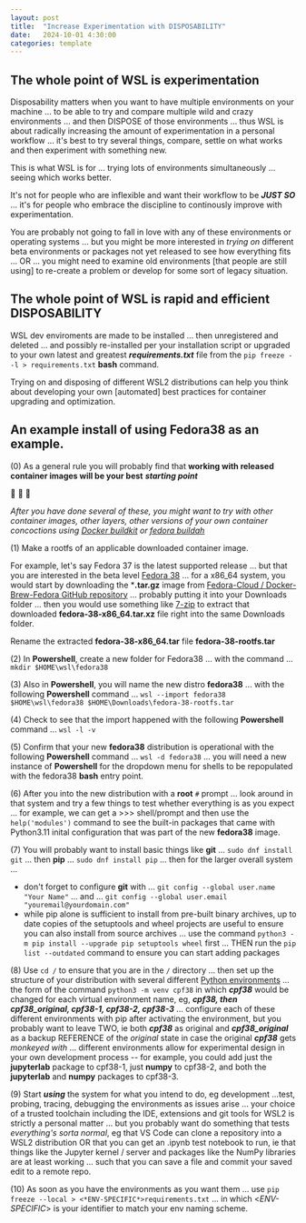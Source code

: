 ```yaml
---
layout: post
title:  "Increase Experimentation with DISPOSABILITY"
date:   2024-10-01 4:30:00
categories: template
---
```



## The whole point of WSL is experimentation

Disposability matters when you want to have multiple environments on your machine ... to be able to try and compare multiple wild and crazy environments ... and then DISPOSE of those environments ... thus WSL is about radically increasing the amount of experimentation in a personal workflow ... it's best to try several things, compare, settle on what works and then experiment with something new.

This is what WSL is for ... trying lots of environments simultaneously ... seeing which works better.  

It's not for people who are inflexible and want their workflow to be ***JUST SO*** ... it's for people who embrace the discipline to continously improve with experimentation.

You are probably not going to fall in love with any of these environments or operating systems ... but you might be more interested in *trying on* different beta environments or packages not yet released to see how everything fits ... OR ... you might need to examine old environments [that people are still using] to re-create a problem or develop for some sort of legacy situation.

## The whole point of WSL is rapid and efficient DISPOSABILITY 

WSL dev enviroments are made to be installed ... then unregistered and deleted ... and possibly re-installed per your installation script or upgraded to your own latest and greatest ***requirements.txt*** file from the `pip freeze --l > requirements.txt` **bash** command. 

Trying on and disposing of different WSL2 distributions can help you think about developing your own [automated] best practices for container upgrading and optimization.

## An example install of using Fedora38 as an example.

(0) As a general rule you will probably find that **working with released container images will be your best** ***starting point***

:rotating_light: :rotating_light: :rotating_light: 

*After you have done several of these, you might want to try with other container images, other layers, other versions of your own container concoctions using [Docker buildkit](https://docs.docker.com/build/buildkit/) or [fedora buildah](https://docs.fedoraproject.org/en-US/iot/buildah/)*

(1) Make a rootfs of an applicable downloaded container image.

For example, let's say Fedora 37 is the latest supported release ... but that you are interested in the beta level [Fedora 38](https://docs.fedoraproject.org/en-US/releases/f38/) ... for a x86_64 system, you would start by downloading the ***.tar.gz** image from [Fedora-Cloud / Docker-Brew-Fedora GitHub repository](https://github.com/fedora-cloud/docker-brew-fedora/blob/38/x86_64/fedora-38-x86_64.tar.xz) ... probably putting it into your Downloads folder ... then you would use something like [7-zip](https://www.7-zip.org/download.html) to extract that downloaded **fedora-38-x86_64.tar.xz** file right into the same Downloads folder.

Rename the extracted **fedora-38-x86_64.tar** file **fedora-38-rootfs.tar** 

(2) In **Powershell**, create a new folder for Fedora38 ... with the command ... `mkdir $HOME\wsl\fedora38`

(3) Also in **Powershell**, you will name the new distro **fedora38** ... with the following **Powershell** command ... `wsl --import fedora38 $HOME\wsl\fedora38 $HOME\Downloads\fedora-38-rootfs.tar`

(4) Check to see that the import happened with the following **Powershell** command ... `wsl -l -v`

(5) Confirm that your new **fedora38** distribution is operational with the following **Powershell** command ... `wsl -d fedora38` ... you will need a new instance of **Powershell** for the dropdown menu for shells to be repopulated with the fedora38 **bash** entry point.

(6) After you into the new distribution with a **root** `#` prompt ... look around in that system and try a few things to test whether everything is as you expect ... for example, we can get a >>> shell/prompt and then use the `help('modules')` command to see the built-in packages that came with Python3.11 inital configuration that was part of the new **fedora38** image.

(7) You will probably want to install basic things like **git** ... `sudo dnf install git` ... then **pip** ... `sudo dnf install pip` ... then for the larger overall system ...

* don't forget to configure **git** with ... `git config --global user.name "Your Name"` ... and ... `git config --global user.email "youremail@yourdomain.com"`
* while pip alone is sufficient to install from pre-built binary archives, up to date copies of the setuptools and wheel projects are useful to ensure you can also install from source archives ... use the command `python3 -m pip install --upgrade pip setuptools wheel` first ... THEN run the `pip list --outdated` command to ensure you can start adding packages 

(8) Use `cd /` to ensure that you are in the `/` directory ... then set up the structure of your distribution with several different [Python environments](0_7_PythonVirtualEnvironmentsPIP.md) ... the form of the command `python3 -m venv cpf38` in which ***cpf38*** would be changed for each virtual environment name, eg, ***cpf38, then cpf38_original, cpf38-1, cpf38-2, cpf38-3***  ... configure each of these different environments with pip after activating the environment, but you probably want to leave TWO, ie both ***cpf38*** as original and ***cpf38_original*** as a backup REFERENCE of the *original* state in case the original ***cpf38*** gets *monkeyed with* ... different environments allow for experimental design in your own development process -- for example, you could add just the **jupyterlab** package to cpf38-1, just **numpy** to cpf38-2, and both the **jupyterlab** and **numpy** packages to cpf38-3.

(9) Start ***using*** the system for what you intend to do, eg development ...test, probing, tracing, debugging the environments as issues arise ... your choice of a trusted toolchain including the IDE, extensions and git tools for WSL2 is strictly a personal matter ... but you probably want do something that tests *everything's sorta normal*, eg that VS Code can clone a repository into a WSL2 distribution OR that you can get an .ipynb test notebook to run, ie that things like the Jupyter kernel / server and packages like the NumPy libraries are at least working ... such that you can save a file and commit your saved edit to a remote repo.

(10) As soon as you have the environments as you want them ... use `pip freeze --local > <*ENV-SPECIFIC*>requirements.txt` ... in which <*ENV-SPECIFIC*> is your identifier to match your env naming scheme.